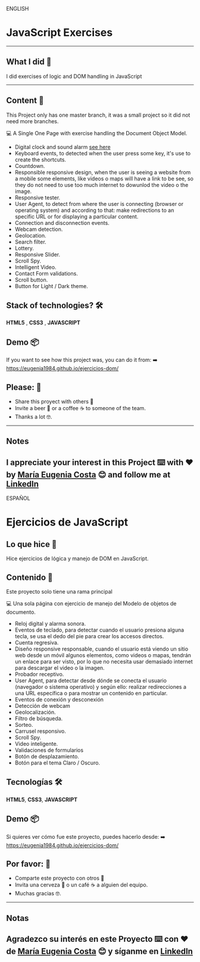 ENGLISH

# JavaScript Exercises

---

## What I did 🚀

I did exercises of logic and DOM handling in JavaScript

---

## Content 🚀

This Project only has one master branch, it was a small project so it did not need more branches. 


:computer: A Single One Page with exercise handling the Document Object Model. 

   * Digital clock and sound alarm [see here](https://eugenia1984.github.io/ejercicios-dom/#seccion1)
   * Keyboard events, to detected when the user press some key, it's use to create the shortcuts.
   * Countdown.
   * Responsible responsive design, when the user is seeing a website from a mobile some elements, like videos o maps will have a link to be see, so they do not need to use too much internet to dowunlod the video o the image.
   * Responsive tester.
   * User Agent, to detect from where the user is connecting (browser or operating system) and according to that: make redirections to an specific URL or for displaying a particular content.
   * Connection and disconnection events.
   * Webcam detection.
   * Geolocation.
   * Search filter.
   * Lottery.
   * Responsive Slider.
   * Scroll Spy.
   * Intelligent Video.
   * Contact Form validations.
   * Scroll button.
   * Button for Light / Dark theme.

## Stack of technologies?  🛠️

**HTML5** , **CSS3** , **JAVASCRIPT**

## Demo 📦
If you want to see how this project was, you can do it from:
:arrow_right:   https://eugenia1984.github.io/ejercicios-dom/
 

## Please: 🎁

* Share this proyect with others 📢
* Invite a beer 🍺 or a coffee ☕  to someone of the team. 
* Thanks a lot 🤓.

---
## Notes
I appreciate your interest in this Project  ⌨️ with ❤️ by [María Eugenia Costa](https://github.com/eugenia1984) 😊 and follow me at [LinkedIn](http://www.linkedin.com/in/maríaeugeniacosta) 
---

ESPAÑOL

# Ejercicios de JavaScript


## Lo que hice 🚀

Hice ejercicios de lógica y manejo de DOM en JavaScript.

## Contenido 🚀
Este proyecto solo tiene una rama principal <br>

:computer: Una sola página con ejercicio de manejo del Modelo de objetos de documento. <br>
   * Reloj digital y alarma sonora.
   * Eventos de teclado, para detectar cuando el usuario presiona alguna tecla, se usa el dedo del pie para crear los accesos directos.
   * Cuenta regresiva.
   * Diseño responsive responsable, cuando el usuario está viendo un sitio web desde un móvil algunos elementos, como videos o mapas, tendrán un enlace para ser visto, por lo que no necesita usar demasiado internet para descargar el video o la imagen.
   * Probador receptivo.
   * User Agent, para detectar desde dónde se conecta el usuario (navegador o sistema operativo) y según ello: realizar redirecciones a una URL específica o para mostrar un contenido en particular.
   * Eventos de conexión y desconexión
   * Detección de webcam
   * Geolocalización.
   * Filtro de búsqueda.
   * Sorteo.
   * Carrusel responsivo.
   * Scroll Spy.
   * Video inteligente.
   * Validaciones de formularios
   * Botón de desplazamiento.
   * Botón para el tema Claro / Oscuro.
   
 

## Tecnologías 🛠️

**HTML5**, **CSS3**, **JAVASCRIPT**

## Demo 📦
Si quieres ver cómo fue este proyecto, puedes hacerlo desde:
:arrow_right: https://eugenia1984.github.io/ejercicios-dom/
 

## Por favor: 🎁

* Comparte este proyecto con otros 📢
* Invita una cerveza 🍺 o un café ☕ a alguien del equipo.
* Muchas gracias 🤓.

---
## Notas
Agradezco su interés en este Proyecto ⌨️ con ❤️ de [María Eugenia Costa](https://github.com/eugenia1984) 😊 y síganme en [LinkedIn](http://www.linkedin.com/in/maríaeugeniacosta)
---

